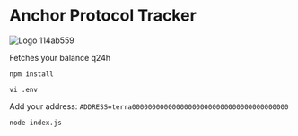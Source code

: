 # Anchor Protocol Tracker

![Logo 114ab559](https://user-images.githubusercontent.com/19412160/158073878-6ce78c3b-a90b-4ad7-8420-3ceb38185c6c.svg)

Fetches your balance q24h

`npm install`

`vi .env`

Add your address: `ADDRESS=terra000000000000000000000000000000000000000`

`node index.js`
